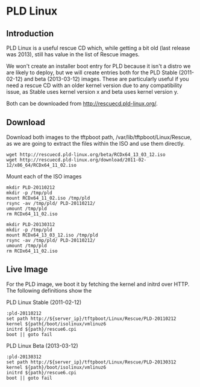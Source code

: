 # PLD Linux

## Introduction

PLD Linux is a useful rescue CD which, while getting a bit old (last release was 2013), still has value in the list of Rescue images.

We won't create an installer boot entry for PLD because it isn't a distro we are likely to deploy, but we will create entries both for the PLD Stable (2011-02-12) and beta (2013-03-12) images. These are particularly useful if you need a rescue CD with an older kernel version due to any compatibility issue, as Stable uses kernel version x and beta uses kernel version y.

Both can be downloaded from http://rescuecd.pld-linux.org/. 

## Download

Download both images to the tftpboot path, /var/lib/tftpboot/Linux/Rescue, as we are going to extract the files within the ISO and use them directly.

```
wget http://rescuecd.pld-linux.org/beta/RCDx64_13_03_12.iso
wget http://rescuecd.pld-linux.org/download/2011-02-12/x86_64/RCDx64_11_02.iso
```

Mount each of the ISO images

```
mkdir PLD-20110212
mkdir -p /tmp/pld
mount RCDx64_11_02.iso /tmp/pld
rsync -av /tmp/pld/ PLD-20110212/
umount /tmp/pld
rm RCDx64_11_02.iso
```

```
mkdir PLD-20130312
mkdir -p /tmp/pld
mount RCDx64_13_03_12.iso /tmp/pld
rsync -av /tmp/pld/ PLD-20110212/
umount /tmp/pld
rm RCDx64_11_02.iso
```

## Live Image

For the PLD image, we boot it by fetching the kernel and initrd over HTTP. The following definitions show the 

PLD Linux Stable (2011-02-12)
```
:pld-20110212
set path http://${server_ip}/tftpboot/Linux/Rescue/PLD-20110212
kernel ${path{/boot/isolinux/vmlinuz6
initrd ${path}/rescue6.cpi
boot || goto fail
```

PLD Linux Beta (2013-03-12)
```
:pld-20130312
set path http://${server_ip}/tftpboot/Linux/Rescue/PLD-20130312
kernel ${path}/boot/isolinux/vmlinuz6
initrd ${path}/rescue6.cpi
boot || goto fail
```

